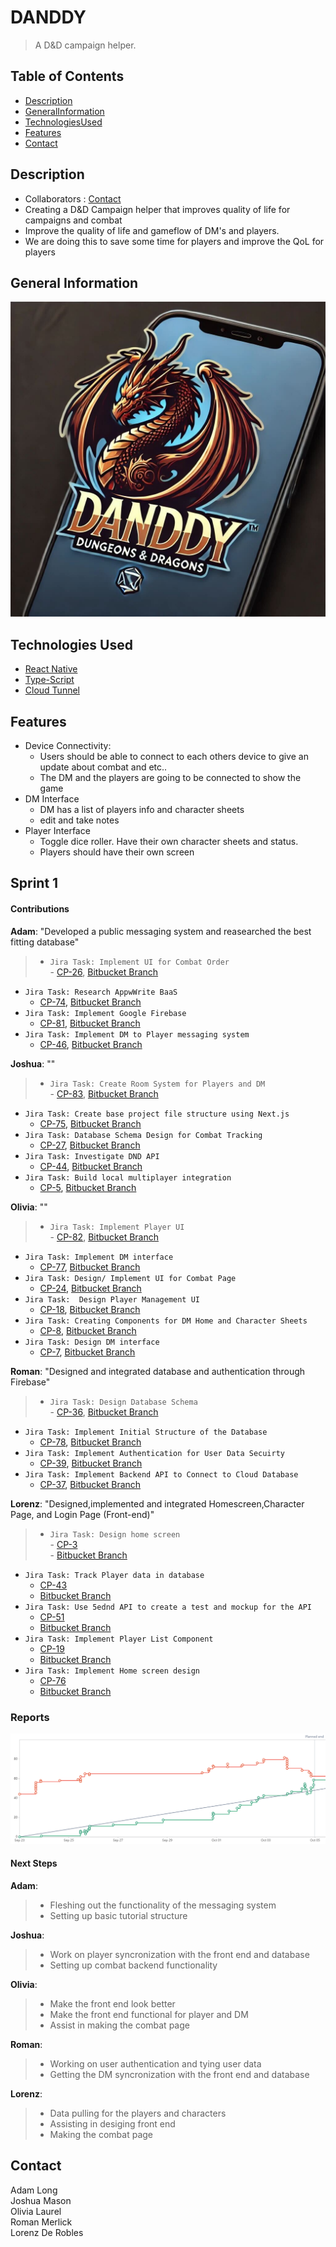 # DANDDY 
> A D&D campaign helper.

## Table of Contents
* [Description](#description)
* [GeneralInformation](#general-information)
* [TechnologiesUsed](#technologies-used)
* [Features](#features)
* [Contact](#contact)

<!-- * [License](#license) -->


## Description
- Collaborators : [Contact](#contact)
- Creating a D&D Campaign helper that improves quality of life for campaigns and combat  
- Improve the quality of life and gameflow of DM's and players.
- We are doing this to save some time for players and improve the QoL for players

## General Information 
![Logo](./assets/logo.jpg)


## Technologies Used
- [React Native](https://reactnative.dev/)
- [Type-Script](https://www.typescriptlang.org/)
- [Cloud Tunnel](https://www.cloudflare.com/products/tunnel/)

## Features
- Device Connectivity:
   - Users should be able to connect to each others device to give an update about combat and etc..  
   - The DM and the players are going to be connected to show the game
- DM Interface
   - DM has a list of players info and character sheets  
   - edit and take notes
- Player Interface
   - Toggle dice roller. Have their own character sheets and status.
   - Players should have their own screen

## Sprint 1

#### Contributions

**Adam**: "Developed a public messaging system and reasearched the best fitting database" </br>
   >- `Jira Task: Implement UI for Combat Order`</br>
      - [CP-26](https://cs3398-luna-f24.atlassian.net/browse/CP-26?atlOrigin=eyJpIjoiNzQxNTI2YTZkOTQ3NGE1NDhmODIxYzdjZjc4NDlmMTciLCJwIjoiaiJ9), [Bitbucket Branch](https://bitbucket.org/cs3398-luna-f24/danddy_cs3398project/branch/CP-24-design--implement-ui-for-combat-pa) </br>
   - `Jira Task: Research AppwWrite BaaS` </br>
      - [CP-74](https://cs3398-luna-f24.atlassian.net/browse/CP-74), [Bitbucket Branch](https://bitbucket.org/cs3398-luna-f24/danddy_cs3398project/branch/CP-74-research-appwwrite-baas) </br>
   - `Jira Task: Implement Google Firebase` </br>
      - [CP-81](https://cs3398-luna-f24.atlassian.net/browse/CP-81), [Bitbucket Branch]() </br>
   - `Jira Task: Implement DM to Player messaging system`
      - [CP-46](https://cs3398-luna-f24.atlassian.net/browse/CP-46), [Bitbucket Branch](https://bitbucket.org/cs3398-luna-f24/danddy_cs3398project/branch/CP-46-implement-dm-to-player-messaging-system) </br>


**Joshua**: "" </br>
   >- `Jira Task: Create Room System for Players and DM` </br>
      - [CP-83](https://cs3398-luna-f24.atlassian.net/browse/CP-83), [Bitbucket Branch](https://bitbucket.org/cs3398-luna-f24/danddy_cs3398project/branch/CP-83-create-room-system-for-players-and) </br>
   - `Jira Task: Create base project file structure using Next.js` </br>
      - [CP-75](https://cs3398-luna-f24.atlassian.net/browse/CP-75), [Bitbucket Branch](https://bitbucket.org/cs3398-luna-f24/danddy_cs3398project/branch/CP-75-create-base-project-file-structure) </br>
   - `Jira Task: Database Schema Design for Combat Tracking` </br>
      - [CP-27](https://cs3398-luna-f24.atlassian.net/browse/CP-45), [Bitbucket Branch](https://bitbucket.org/cs3398-luna-f24/danddy_cs3398project/branch/CP-27-database-schema-design-for-combat-) </br>
   - `Jira Task: Investigate DND API` </br>
      - [CP-44](https://cs3398-luna-f24.atlassian.net/browse/CP-27), [Bitbucket Branch](https://bitbucket.org/cs3398-luna-f24/danddy_cs3398project/branch/CP-44-investigate-dnd-api) </br>
   - `Jira Task: Build local multiplayer integration`</br>
      - [CP-5](https://cs3398-luna-f24.atlassian.net/browse/CP-5), [Bitbucket Branch](https://bitbucket.org/cs3398-luna-f24/danddy_cs3398project/branch/CP-5-build-local-multiplayer-integration) </br>


**Olivia**: "" </br>
   >- `Jira Task: Implement Player UI` </br>
      - [CP-82](https://cs3398-luna-f24.atlassian.net/browse/CP-82), [Bitbucket Branch](https://bitbucket.org/cs3398-luna-f24/danddy_cs3398project/branch/CP-82-implement-player-ui) </br>
   - `Jira Task: Implement DM interface` </br>
      - [CP-77](https://cs3398-luna-f24.atlassian.net/browse/CP-77), [Bitbucket Branch](https://bitbucket.org/cs3398-luna-f24/danddy_cs3398project/branch/CP-77-implement-dm-interface) </br>
   - `Jira Task: Design/ Implement UI for Combat Page` </br>
      - [CP-24](https://cs3398-luna-f24.atlassian.net/browse/CP-24), [Bitbucket Branch](https://bitbucket.org/cs3398-luna-f24/danddy_cs3398project/branch/CP-24-design--implement-ui-for-combat-pa) </br>
   - `Jira Task:  Design Player Management UI` </br>
      - [CP-18](https://cs3398-luna-f24.atlassian.net/browse/CP-18), [Bitbucket Branch](https://bitbucket.org/cs3398-luna-f24/danddy_cs3398project/branch/CP-18-design-player-ui) </br>
   - `Jira Task: Creating Components for DM Home and Character Sheets` </br>
      - [CP-8](https://cs3398-luna-f24.atlassian.net/browse/CP-8), [Bitbucket Branch](https://bitbucket.org/cs3398-luna-f24/danddy_cs3398project/branch/CP-8-implement-dm-pages-charsheets-npc-e) </br>
   - `Jira Task: Design DM interface` </br>
      - [CP-7](https://cs3398-luna-f24.atlassian.net/browse/CP-7), [Bitbucket Branch](https://bitbucket.org/cs3398-luna-f24/danddy_cs3398project/branch/CP-7-design-dm-interface) </br>

**Roman**: "Designed and integrated database and authentication through Firebase" </br>
   >- `Jira Task: Design Database Schema` </br>
      - [CP-36](https://cs3398-luna-f24.atlassian.net/browse/CP-36), [Bitbucket Branch](https://bitbucket.org/cs3398-luna-f24/danddy_cs3398project/branch/CP-36-design-database-schema) </br>
   - `Jira Task: Implement Initial Structure of the Database` </br>
      - [CP-78](https://cs3398-luna-f24.atlassian.net/browse/CP-78), [Bitbucket Branch](https://bitbucket.org/cs3398-luna-f24/danddy_cs3398project/branch/feature/CP-78-implement-initial-structure-of-the) </br>
   - `Jira Task: Implement Authentication for User Data Secuirty` </br>
      - [CP-39](https://cs3398-luna-f24.atlassian.net/browse/CP-39), [Bitbucket Branch](https://bitbucket.org/cs3398-luna-f24/danddy_cs3398project/branch/CP-39-implement-authentication) </br>
   - `Jira Task: Implement Backend API to Connect to Cloud Database` </br>
      - [CP-37](https://cs3398-luna-f24.atlassian.net/browse/CP-37), [Bitbucket Branch](https://bitbucket.org/cs3398-luna-f24/danddy_cs3398project/branch/CP-37-implement-backend-api) </br>

**Lorenz**: "Designed,implemented and integrated Homescreen,Character Page, and Login Page (Front-end)" </br>
   >- `Jira Task: Design home screen` </br>
      - [CP-3](https://cs3398-luna-f24.atlassian.net/browse/CP-3)  
      - [Bitbucket Branch](https://bitbucket.org/cs3398-luna-f24/danddy_cs3398project/branch/CP-3-design-home-screen) </br>
   - `Jira Task: Track Player data in database` </br>
      - [CP-43](https://cs3398-luna-f24.atlassian.net/browse/CP-43)  
      - [Bitbucket Branch](https://bitbucket.org/cs3398-luna-f24/danddy_cs3398project/branch/CP-43-track-player-data-in-database) </br>
   - `Jira Task: Use 5ednd API to create a test and mockup for the API` </br>
      - [CP-51](https://cs3398-luna-f24.atlassian.net/browse/CP-51)  
      - [Bitbucket Branch](https://bitbucket.org/cs3398-luna-f24/danddy_cs3398project/branch/CP-51-use-an-api-that-has-dd-related-con) </br>
   - `Jira Task: Implement Player List Component` </br>
      - [CP-19](https://cs3398-luna-f24.atlassian.net/browse/CP-19)  
      - [Bitbucket Branch](https://bitbucket.org/cs3398-luna-f24/danddy_cs3398project/branch/CP-19-implement-player-list-component) </br>
   - `Jira Task: Implement Home screen design` </br>
      - [CP-76](https://cs3398-luna-f24.atlassian.net/browse/CP-76)  
      - [Bitbucket Branch](https://bitbucket.org/cs3398-luna-f24/danddy_cs3398project/branch/CP-76-implement-home-screen-design) </br>

### Reports

![Burnup Chart](research-and-conceptual/burnupCharts/danddySprint1Burnup.png)

#### Next Steps

**Adam**:</br>
   >- Fleshing out the functionality of the messaging system</br>
   >- Setting up basic tutorial structure </br>
   
**Joshua**:
   >- Work on player syncronization with the front end and database</br>
   >- Setting up combat backend functionality </br>
   
**Olivia**:
   >- Make the front end look better</br>
   >- Make the front end functional for player and DM</br>
   >- Assist in making the combat page</br>
   
**Roman**:
   >- Working on user authentication and tying user data</br>
   >- Getting the DM syncronization with the front end and database</br>
   
**Lorenz**:
   >- Data pulling for the players and characters</br>
   >- Assisting in desiging front end</br>
   >- Making the combat page</br>
   
## Contact
Adam Long  
Joshua Mason  
Olivia Laurel  
Roman Merlick  
Lorenz De Robles  

<!-- Optional -->
<!-- ## License -->
<!-- This project is open source and available under the [... License](). -->

<!-- You don't have to include all sections - just the one's relevant to your project -->
